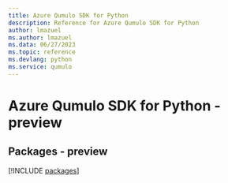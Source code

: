 ```yaml
---
title: Azure Qumulo SDK for Python
description: Reference for Azure Qumulo SDK for Python
author: lmazuel
ms.author: lmazuel
ms.data: 06/27/2023
ms.topic: reference
ms.devlang: python
ms.service: qumulo
---
```

# Azure Qumulo SDK for Python - preview
## Packages - preview
[!INCLUDE [packages](qumulo-index.md)]